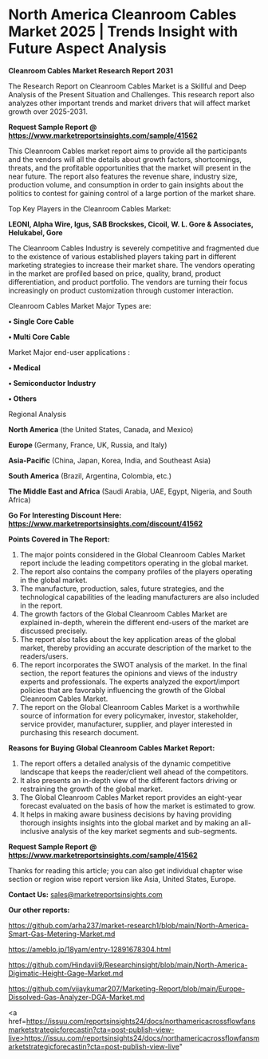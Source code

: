 # North America Cleanroom Cables Market 2025 | Trends Insight with Future Aspect Analysis

<strong>Cleanroom Cables Market Research Report 2031</strong>

The Research Report on Cleanroom Cables Market is a Skillful and Deep Analysis of the Present Situation and Challenges. This research report also analyzes other important trends and market drivers that will affect market growth over 2025-2031.

<strong>Request Sample Report @ <a href=https://www.marketreportsinsights.com/sample/41562>https://www.marketreportsinsights.com/sample/41562</a></strong>

This Cleanroom Cables market report aims to provide all the participants and the vendors will all the details about growth factors, shortcomings, threats, and the profitable opportunities that the market will present in the near future. The report also features the revenue share, industry size, production volume, and consumption in order to gain insights about the politics to contest for gaining control of a large portion of the market share.

Top Key Players in the Cleanroom Cables Market:

<strong>LEONI, Alpha Wire, Igus, SAB Brockskes, Cicoil, W. L. Gore & Associates, Helukabel, Gore</strong>

The Cleanroom Cables Industry is severely competitive and fragmented due to the existence of various established players taking part in different marketing strategies to increase their market share. The vendors operating in the market are profiled based on price, quality, brand, product differentiation, and product portfolio. The vendors are turning their focus increasingly on product customization through customer interaction.

Cleanroom Cables Market Major Types are:

<strong>•  Single Core Cable

•  Multi Core Cable</strong>

Market Major end-user applications :

<strong>•  Medical

•  Semiconductor Industry

•  Others</strong>

Regional Analysis

</u><strong><b>North America</b></strong> (the United States, Canada, and Mexico)

<strong><b>Europe </b></strong>(Germany, France, UK, Russia, and Italy)

<strong><b>Asia-Pacific</b></strong> (China, Japan, Korea, India, and Southeast Asia)

<strong><b>South America</b></strong> (Brazil, Argentina, Colombia, etc.)

<strong><b>The Middle East and Africa</b></strong> (Saudi Arabia, UAE, Egypt, Nigeria, and South Africa)

<strong>Go For Interesting Discount Here: <a href=https://www.marketreportsinsights.com/discount/41562>https://www.marketreportsinsights.com/discount/41562</a></strong>

<strong>Points Covered in The Report:</strong>
<ol>
  <li>The major points considered in the Global Cleanroom Cables Market report include the leading competitors operating in the global market.</li>
  <li>The report also contains the company profiles of the players operating in the global market.</li>
  <li>The manufacture, production, sales, future strategies, and the technological capabilities of the leading manufacturers are also included in the report.</li>
  <li>The growth factors of the Global Cleanroom Cables Market are explained in-depth, wherein the different end-users of the market are discussed precisely.</li>
  <li>The report also talks about the key application areas of the global market, thereby providing an accurate description of the market to the readers/users.</li>
  <li>The report incorporates the SWOT analysis of the market. In the final section, the report features the opinions and views of the industry experts and professionals. The experts analyzed the export/import policies that are favorably influencing the growth of the Global Cleanroom Cables Market.</li>
  <li>The report on the Global Cleanroom Cables Market is a worthwhile source of information for every policymaker, investor, stakeholder, service provider, manufacturer, supplier, and player interested in purchasing this research document.</li>
</ol>
<strong>Reasons for Buying Global Cleanroom Cables Market Report:</strong>

<ol>
  <li>The report offers a detailed analysis of the dynamic competitive landscape that keeps the reader/client well ahead of the competitors.</li>
  <li>It also presents an in-depth view of the different factors driving or restraining the growth of the global market.</li>
  <li>The Global Cleanroom Cables Market report provides an eight-year forecast evaluated on the basis of how the market is estimated to grow.</li>
  <li>It helps in making aware business decisions by having providing thorough insights insights into the global market and by making an all-inclusive analysis of the key market segments and sub-segments.</li>
</ol>
<strong>Request Sample Report @ <a href=https://www.marketreportsinsights.com/sample/41562>https://www.marketreportsinsights.com/sample/41562</a></strong>


Thanks for reading this article; you can also get individual chapter wise section or region wise report version like Asia, United States, Europe.

<strong>Contact Us:</strong>
sales@marketreportsinsights.com

<strong>Our other reports:</strong>

<a href=https://github.com/arha237/market-research1/blob/main/North-America-Smart-Gas-Metering-Market.md>https://github.com/arha237/market-research1/blob/main/North-America-Smart-Gas-Metering-Market.md</a>

<a href=https://ameblo.jp/18yam/entry-12891678304.html>https://ameblo.jp/18yam/entry-12891678304.html</a>

<a href=https://github.com/Hindavii9/Researchinsight/blob/main/North-America-Digimatic-Height-Gage-Market.md>https://github.com/Hindavii9/Researchinsight/blob/main/North-America-Digimatic-Height-Gage-Market.md</a>

<a href=https://github.com/vijaykumar207/Marketing-Report/blob/main/Europe-Dissolved-Gas-Analyzer-DGA-Market.md>https://github.com/vijaykumar207/Marketing-Report/blob/main/Europe-Dissolved-Gas-Analyzer-DGA-Market.md</a>

<a href=https://issuu.com/reportsinsights24/docs/northamericacrossflowfansmarketstrategicforecastin?cta=post-publish-view-live>https://issuu.com/reportsinsights24/docs/northamericacrossflowfansmarketstrategicforecastin?cta=post-publish-view-live</a>"
